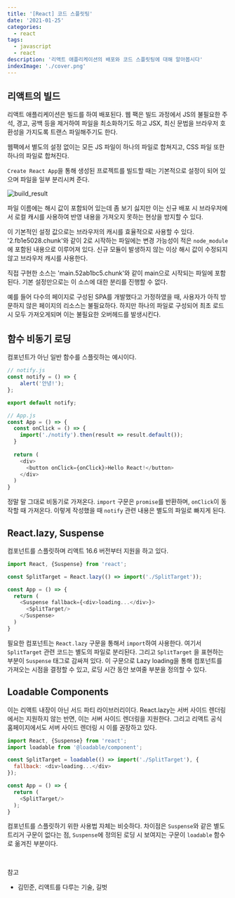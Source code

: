 ```yaml
---
title: '[React] 코드 스플릿팅'
date: '2021-01-25'
categories:
  - react
tags:
  - javascript
  - react
description: '리액트 애플리케이션의 배포와 코드 스플릿팅에 대해 알아봅시다'
indexImage: './cover.png'
---
```


## 리액트의 빌드  

리액트 애플리케이션은 빌드를 하여 배포된다. 
웹 팩은 빌드 과정에서 JS의 불필요한 주석, 경고, 공백 등을 제거하여 파일을 최소화하기도 하고 
JSX, 최신 문법을 브라우저 호환성을 가지도록 트랜스 파일해주기도 한다. 

웹팩에서 별도의 설정 없이는 모든 JS 파일이 하나의 파일로 합쳐지고, 
CSS 파일 또한 하나의 파일로 합쳐진다. 

```Create React App```을 통해 생성된 프로젝트를 빌드할 때는 
기본적으로 설정이 되어 있으며 파일을 일부 분리시켜 준다. 

![build_result](./build_result.png)

파일 이름에는 해시 값이 포함되어 있는데 좀 보기 싫지만 
이는 신규 배포 시 브라우저에서 로컬 캐시를 사용하여 반영 내용을 가져오지 못하는 현상을 방지할 수 있다. 

이 기본적인 설정 값으로는 브라우저의 캐시를 효율적으로 사용할 수 있다. 
'2.fb1e5028.chunk'와 같이 2로 시작하는 파일에는 변경 가능성이 적은 ```node_module```에 포함된 내용으로 이루어져 있다. 
신규 모듈이 발생하지 않는 이상 해시 값이 수정되지 않고 브라우저 캐시를 사용한다. 

직접 구현한 소스는 'main.52ab1bc5.chunk'와 같이 main으로 시작되는 파일에 포함된다. 
기본 설정만으로는 이 소스에 대한 분리를 진행할 수 없다. 

예를 들어 다수의 페이지로 구성된 SPA를 개발했다고 가정하였을 때, 
사용자가 아직 방문하지 않은 페이지의 리소스는 불필요하다. 
하지만 하나의 파일로 구성되어 최초 로드 시 모두 가져오게되며 이는 불필요한 오버헤드를 발생시킨다. 

## 함수 비동기 로딩  

컴포넌트가 아닌 일반 함수를 스플릿하는 예시이다. 

``` js
// notify.js
const notify = () => {
	alert('안녕!');
};

export default notify;
```

``` js
// App.js
const App = () => {
  const onClick = () => {
    import('./notify').then(result => result.default());
  }
  
  return (
    <div>
      <button onClick={onClick}>Hello React!</button>
    </div>
  )
}
```

정말 말 그대로 비동기로 가져온다. 
```import``` 구문은 ```promise```를 반환하며, ```onClick```이 동작할 때 가져온다.
이렇게 작성했을 때 ```notify``` 관련 내용은 별도의 파일로 빠지게 된다.

## React.lazy, Suspense  

컴포넌트를 스플릿하며 리액트 16.6 버전부터 지원을 하고 있다. 

``` js
import React, {Suspense} from 'react';

const SplitTarget = React.lazy(() => import('./SplitTarget'));

const App = () => {  
  return (
    <Suspense fallback={<div>loading...</div>}>
      <SplitTarget/>
    </Suspense>
  )
}
```

필요한 컴포넌트는 ```React.lazy``` 구문을 통해서 ```import```하여 사용한다. 
여기서 ```SplitTarget``` 관련 코드는 별도의 파일로 분리된다. 
그리고 ```SplitTarget``` 을 표현하는 부분이 ```Suspense``` 태그로 감싸져 있다. 
이 구문으로 Lazy loading을 통해 컴포넌트를 가져오는 시점을 결정할 수 있고, 
로딩 시간 동안 보여줄 부분을 정의할 수 있다.

## Loadable Components  

이는 리액트 내장이 아닌 서드 파티 라이브러리이다. 
React.lazy는 서버 사이드 렌더링에서는 지원하지 않는 반면, 이는 서버 사이드 렌더링을 지원한다. 
그리고 리액트 공식 홈페이지에서도 서버 사이드 렌더링 시 이를 권장하고 있다. 

``` js
import React, {Suspense} from 'react';
import loadable from '@loadable/component';

const SplitTarget = loadable(() => import('./SplitTarget'), {
  fallback: <div>loading...</div>
});

const App = () => {
  return (
    <SplitTarget/>
  );
}
```

컴포넌트를 스플릿하기 위한 사용법 자체는 비슷하다. 
차이점은 ```Suspense```와 같은 별도 트리거 구문이 없다는 점, 
```Suspense```에 정의된 로딩 시 보여지는 구문이 ```loadable``` 함수로 옮겨진 부분이다.


<br/>

참고
- 김민준, 리액트를 다루는 기술, 길벗